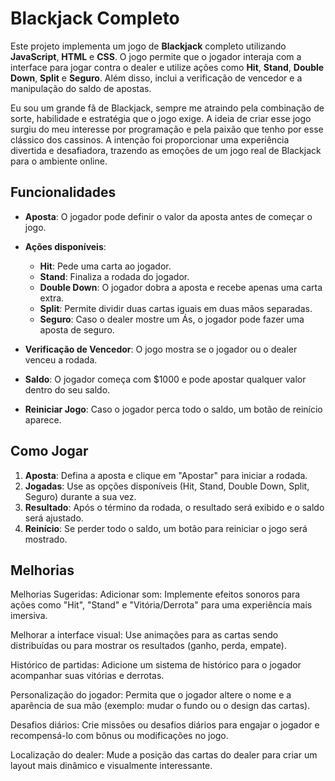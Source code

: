 # Blackjack Completo

Este projeto implementa um jogo de **Blackjack** completo utilizando **JavaScript**, **HTML** e **CSS**. O jogo permite que o jogador interaja com a interface para jogar contra o dealer e utilize ações como **Hit**, **Stand**, **Double Down**, **Split** e **Seguro**. Além disso, inclui a verificação de vencedor e a manipulação do saldo de apostas.

Eu sou um grande fã de Blackjack, sempre me atraindo pela combinação de sorte, habilidade e estratégia que o jogo exige. A ideia de criar esse jogo surgiu do meu interesse por programação e pela paixão que tenho por esse clássico dos cassinos. A intenção foi proporcionar uma experiência divertida e desafiadora, trazendo as emoções de um jogo real de Blackjack para o ambiente online.

## Funcionalidades

- **Aposta**: O jogador pode definir o valor da aposta antes de começar o jogo.
- **Ações disponíveis**:
  - **Hit**: Pede uma carta ao jogador.
  - **Stand**: Finaliza a rodada do jogador.
  - **Double Down**: O jogador dobra a aposta e recebe apenas uma carta extra.
  - **Split**: Permite dividir duas cartas iguais em duas mãos separadas.
  - **Seguro**: Caso o dealer mostre um Ás, o jogador pode fazer uma aposta de seguro.
  
- **Verificação de Vencedor**: O jogo mostra se o jogador ou o dealer venceu a rodada.
- **Saldo**: O jogador começa com $1000 e pode apostar qualquer valor dentro do seu saldo.
- **Reiniciar Jogo**: Caso o jogador perca todo o saldo, um botão de reinício aparece.

## Como Jogar

1. **Aposta**: Defina a aposta e clique em "Apostar" para iniciar a rodada.
2. **Jogadas**: Use as opções disponíveis (Hit, Stand, Double Down, Split, Seguro) durante a sua vez.
3. **Resultado**: Após o término da rodada, o resultado será exibido e o saldo será ajustado.
4. **Reinício**: Se perder todo o saldo, um botão para reiniciar o jogo será mostrado.

## Melhorias 
Melhorias Sugeridas:
Adicionar som: Implemente efeitos sonoros para ações como "Hit", "Stand" e "Vitória/Derrota" para uma experiência mais imersiva.

Melhorar a interface visual: Use animações para as cartas sendo distribuídas ou para mostrar os resultados (ganho, perda, empate).

Histórico de partidas: Adicione um sistema de histórico para o jogador acompanhar suas vitórias e derrotas.

Personalização do jogador: Permita que o jogador altere o nome e a aparência de sua mão (exemplo: mudar o fundo ou o design das cartas).

Desafios diários: Crie missões ou desafios diários para engajar o jogador e recompensá-lo com bônus ou modificações no jogo.

Localização do dealer: Mude a posição das cartas do dealer para criar um layout mais dinâmico e visualmente interessante.
